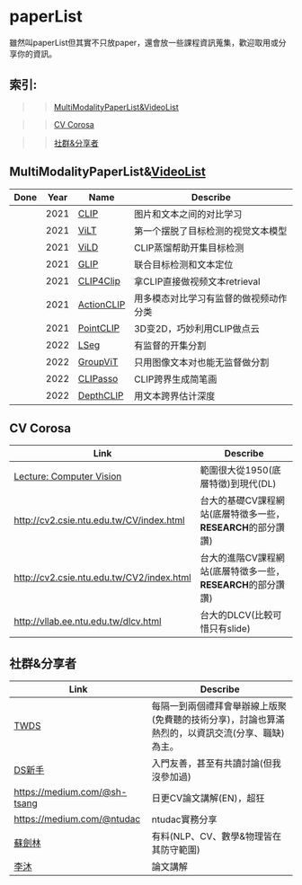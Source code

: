 # paperList

雖然叫paperList但其實不只放paper，還會放一些課程資訊蒐集，歡迎取用或分享你的資訊。

## 索引:

>>[MultiModalityPaperList&VideoList](https://github.com/big-ai-001/paperList#multimodalitypaperlistvideolist)

>>[CV Corosa](https://github.com/big-ai-001/paperList#cv-corosa)

>>[社群&分享者](https://github.com/big-ai-001/paperList#社群分享者)

## MultiModalityPaperList&[VideoList](https://www.youtube.com/playlist?list=PLmSTDGeuJBLRByDQSOypw_8qQTjeAde5z)

| Done | Year | Name | Describe |
| ------ | ---- | -------------------------------- | -------------------- |
|  | 2021 |  [CLIP](https://openai.com/blog/clip/) | 图片和文本之间的对比学习 |
|  | 2021 |  [ViLT](https://arxiv.org/pdf/2102.03334.pdf) | 第一个摆脱了目标检测的视觉文本模型 |
|  | 2021 |  [ViLD](https://arxiv.org/pdf/2104.13921.pdf) | CLIP蒸馏帮助开集目标检测 |
|  | 2021 |  [GLIP](https://arxiv.org/pdf/2112.03857.pdf) | 联合目标检测和文本定位 |
|  | 2021 |  [CLIP4Clip](https://arxiv.org/pdf/2104.08860.pdf) | 拿CLIP直接做视频文本retrieval |
|  | 2021 |  [ActionCLIP](https://arxiv.org/pdf/2109.08472.pdf) | 用多模态对比学习有监督的做视频动作分类 |
|  | 2021 |  [PointCLIP](https://arxiv.org/pdf/2112.02413.pdf) | 3D变2D，巧妙利用CLIP做点云 |
|  | 2022 |  [LSeg](https://arxiv.org/pdf/2201.03546.pdf) | 有监督的开集分割 |
|  | 2022 |  [GroupViT](https://arxiv.org/pdf/2202.11094.pdf) | 只用图像文本对也能无监督做分割 |
|  | 2022 |  [CLIPasso](https://arxiv.org/pdf/2202.05822.pdf) | CLIP跨界生成简笔画 |
|  | 2022 |  [DepthCLIP](https://arxiv.org/pdf/2207.01077.pdf) | 用文本跨界估计深度 |

## CV Corosa

| Link | Describe |
| --- | --- |
|[Lecture: Computer Vision](https://uni-tuebingen.de/fakultaeten/mathematisch-naturwissenschaftliche-fakultaet/fachbereiche/informatik/lehrstuehle/autonomous-vision/lectures/computer-vision/)|範圍很大從1950(底層特徵)到現代(DL)|
|http://cv2.csie.ntu.edu.tw/CV/index.html|台大的基礎CV課程網站(底層特徵多一些，**RESEARCH**的部分讚讚)|
|http://cv2.csie.ntu.edu.tw/CV2/index.html|台大的進階CV課程網站(底層特徵多一些，**RESEARCH**的部分讚讚)|
|http://vllab.ee.ntu.edu.tw/dlcv.html|台大的DLCV(比較可惜只有slide)|

## 社群&分享者

| Link | Describe |
| --- | --- |
| [TWDS](https://www.facebook.com/groups/datasciencemeetup) | 每隔一到兩個禮拜會舉辦線上版聚(免費聽的技術分享)，討論也算滿熱烈的，以資訊交流(分享、職缺)為主。 |
| [DS新手](https://www.facebook.com/groups/774141029405112) | 入門友善，甚至有共讀討論(但我沒參加過) |
| https://medium.com/@sh-tsang | 日更CV論文講解(EN)，超狂 |
| https://medium.com/@ntudac | ntudac實務分享 |
| [蘇劍林](https://kexue.fm/) | 有料(NLP、CV、數學&物理皆在其防守範圍) |
| [李沐](https://github.com/mli/paper-reading) | 論文講解 |


